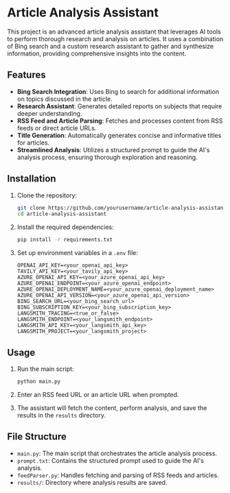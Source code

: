 # Article Analysis Assistant

This project is an advanced article analysis assistant that leverages AI tools to perform thorough research and analysis on articles. It uses a combination of Bing search and a custom research assistant to gather and synthesize information, providing comprehensive insights into the content.

## Features

- **Bing Search Integration**: Uses Bing to search for additional information on topics discussed in the article.
- **Research Assistant**: Generates detailed reports on subjects that require deeper understanding.
- **RSS Feed and Article Parsing**: Fetches and processes content from RSS feeds or direct article URLs.
- **Title Generation**: Automatically generates concise and informative titles for articles.
- **Streamlined Analysis**: Utilizes a structured prompt to guide the AI's analysis process, ensuring thorough exploration and reasoning.

## Installation

1. Clone the repository:
   ```bash
   git clone https://github.com/yourusername/article-analysis-assistant.git
   cd article-analysis-assistant
   ```

2. Install the required dependencies:
   ```bash
   pip install -r requirements.txt
   ```

3. Set up environment variables in a `.env` file:
   ```
   OPENAI_API_KEY=<your_openai_api_key>
   TAVILY_API_KEY=<your_tavily_api_key>
   AZURE_OPENAI_API_KEY=<your_azure_openai_api_key>
   AZURE_OPENAI_ENDPOINT=<your_azure_openai_endpoint>
   AZURE_OPENAI_DEPLOYMENT_NAME=<your_azure_openai_deployment_name>
   AZURE_OPENAI_API_VERSION=<your_azure_openai_api_version>
   BING_SEARCH_URL=<your_bing_search_url>
   BING_SUBSCRIPTION_KEY=<your_bing_subscription_key>
   LANGSMITH_TRACING=<true_or_false>
   LANGSMITH_ENDPOINT=<your_langsmith_endpoint>
   LANGSMITH_API_KEY=<your_langsmith_api_key>
   LANGSMITH_PROJECT=<your_langsmith_project>
   ```

## Usage

1. Run the main script:
   ```bash
   python main.py
   ```

2. Enter an RSS feed URL or an article URL when prompted.

3. The assistant will fetch the content, perform analysis, and save the results in the `results` directory.

## File Structure

- `main.py`: The main script that orchestrates the article analysis process.
- `prompt.txt`: Contains the structured prompt used to guide the AI's analysis.
- `feedParser.py`: Handles fetching and parsing of RSS feeds and articles.
- `results/`: Directory where analysis results are saved.